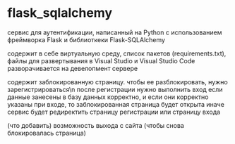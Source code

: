 # flask_sqlalchemy
сервис для аутентификации, написанный на Python с использованием фреймворка Flask и библиоткеки Flask-SQLAlchemy

содержит в себе виртуальную среду, список пакетов (requirements.txt), файлы для развертывания в Visual Studio и Visual Studio Code
разворачивается на девелопмент сервере

содержит заблокированную страницу. чтобы ее разблокировать, нужно зарегистрироваться\n
после регистрации нужно выполнить вход
если данные занесены в базу данных корректно, и если они корректно указаны при входе, то заблокированная страница будет открыта
иначе сервис будет редиректить страницу регистрации или страницу входа

(что добавить)
возможность выхода с сайта (чтобы снова блокировалась страница)
